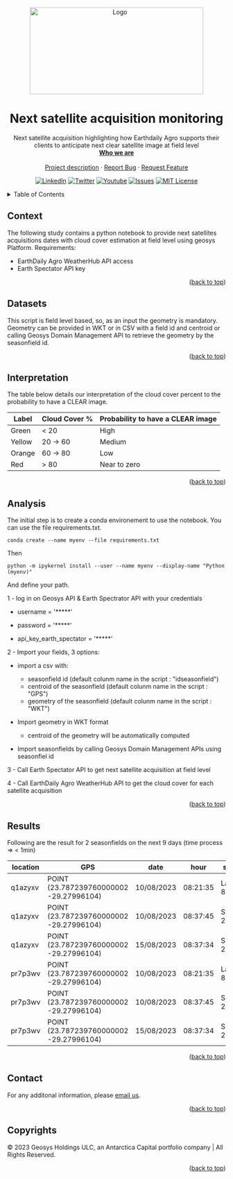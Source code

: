 <div id="top"></div>
<!-- PROJECT SHIELDS -->
<!--
*** See the bottom of this document for the declaration of the reference variables
*** https://www.markdownguide.org/basic-syntax/#reference-style-links
-->


<!-- PROJECT LOGO -->
<br />
<p align="center">
  <a href=https://github.com/GEOSYS/>
    <img src=https://earthdailyagro.com/wp-content/uploads/2022/01/Logo.svg alt="Logo" width="400" height="200">
  </a>

 <h1 align="center">Next satellite acquisition monitoring</h3>

  <p align="center">
    Next satellite acquisition highlighting how Earthdaily Agro supports their clients to anticipate next clear satellite image at field level
    <br />
    <a href=https://earthdailyagro.com/><strong>Who we are</strong></a>
    <br />
    <br />
    <a href=https://github.com/GEOSYS/Examples-and-showcases>Project description</a>
    ·
    <a href=https://github.com/GEOSYS/Examples-and-showcases/issues>Report Bug</a>
    ·
    <a href=https://github.com/GEOSYS/Examples-and-showcases/issues>Request Feature</a>
  </p>
</p>

<div align="center">
  
[![LinkedIn][linkedin-shield]][linkedin-url]
[![Twitter][twitter-shield]][twitter-url]
[![Youtube][youtube-shield]][youtube-url]
[![Issues][issues-shield]][issues-url]
[![MIT License][license-shield]][license-url]
  
</div>

<!--[![Stargazers][GitStars-shield]][GitStars-url]-->
<!--[![languages][NETcore-shield]][NETcore-url]-->
<!--[![Forks][forks-shield]][forks-url]-->
<!--[![Stargazers][stars-shield]][stars-url]-->
<!--[![CITest][CITest-shield]][CITest-url]-->
<!--[![languages][language-python-shiedl]][]-->

<!-- TABLE OF CONTENTS -->
<details close>
  <summary>Table of Contents</summary>
  <ol>
    <li><a href="#context">Context</a></li>
    <li><a href="#datasets">Datasets</a></li>
    <li><a href="#sclinterpretation">SCL Interpretation</a></li>
    <li><a href="analysis">Analysis</a></li>
    <li><a href="#results">Results</a></li>
    <li><a href="#contact">Contact</a></li>
    <li><a href="#copyrights">Copyrights</a></li>
  </ol>
</details>

<!-- CONTEXT -->
## Context

The following study contains a python notebook to provide next satellites acquisitions dates with cloud cover estimation at field level using geosys Platform.
Requirements:
- EarthDaily Agro WeatherHub API access
- Earth Spectator API key

<p align="right">(<a href="#top">back to top</a>)</p>

<!-- DATASETS -->
## Datasets

This script is field level based, so, as an input the geometry is mandatory. 
Geometry can be provided in WKT or in CSV with a field id and centroid or calling Geosys Domain Management API to retrieve the geometry by the seasonfield id.

<p align="right">(<a href="#top">back to top</a>)</p>

<!-- SCLINTERPREATION -->
## Interpretation
The table below details our interpretation of the cloud cover percent to the probability to have a CLEAR image.

| Label | Cloud Cover %   		 | Probability to have a CLEAR image  |
|-------|------------------------|------------------------------------|
| Green |  < 20                  | High                               |
| Yellow| 20 -> 60 			     | Medium                             |
| Orange| 60 -> 80     			 | Low                                |
| Red   |  > 80          		 | Near to zero                       |

<p align="right">(<a href="#top">back to top</a>)</p>

<!-- ANALYSIS -->
## Analysis

The initial step is to create a conda environement to use the notebook. You can use the file requirements.txt. 
```
conda create --name myenv --file requirements.txt
```
Then 
```
python -m ipykernel install --user --name myenv --display-name "Python (myenv)"
```
And define your path.
 
1 - log in on Geosys API & Earth Spectrator API with your credentials

- username = '*****'

- password = '*****'

- api_key_earth_spectator = '*****'

2 - Import your fields, 3 options:
- import a csv with:
	- seasonfield id (default colunm name in the script : "idseasonfield")
	- centroid of the seasonfield (default colunm name in the script : "GPS")
	- geometry of the seasonfield (default colunm name in the script : "WKT")
	
- Import geometry in WKT format
	- centroid of the geometry will be automatically computed 
	
- Import seasonfields by calling Geosys Domain Management APIs using seasonfiel id
	
3 - Call Earth Spectator API to get next satellite acquisition at field level

4 - Call EarthDaily Agro WeatherHub API to get the cloud cover for each satellite acquisition 

<p align="right">(<a href="#top">back to top</a>)</p>

<!-- RESULTS -->
## Results

Following are the result for 2 seasonfields on the next 9 days (time process => < 1min)


|location	|GPS									 |date		 |hour	   |satellite	|cloudcover |color	|
|-------	|----------------------------------------|-----------|---------|------------|-----------|-------|
|q1azyxv	|POINT (23.787239760000002 -29.27996104) |10/08/2023 |08:21:35 |Landsat-8	|0.0 		|green  |
|q1azyxv	|POINT (23.787239760000002 -29.27996104) |10/08/2023 |08:37:45 |Sentinel-2B	|0.0 		|green  |
|q1azyxv	|POINT (23.787239760000002 -29.27996104) |15/08/2023 |08:37:34 |Sentinel-2A	|9.8 		|green  |
|pr7p3wv	|POINT (23.787239760000002 -29.27996104) |10/08/2023 |08:21:35 |Landsat-8	|0.0 		|green  |
|pr7p3wv	|POINT (23.787239760000002 -29.27996104) |10/08/2023 |08:37:45 |Sentinel-2B	|0.0 		|green  |
|pr7p3wv	|POINT (23.787239760000002 -29.27996104) |15/08/2023 |08:37:34 |Sentinel-2A	|9.8 		|green  |


<p align="right">(<a href="#top">back to top</a>)</p>

## Contact

For any additonal information, please [email us](mailto:sales@earthdailyagro.com).

<p align="right">(<a href="#top">back to top</a>)</p>


<!-- COPYRIGHTs -->
## Copyrights

© 2023 Geosys Holdings ULC, an Antarctica Capital portfolio company | All Rights Reserved.

<p align="right">(<a href="#top">back to top</a>)</p>

<!-- MARKDOWN LINKS & IMAGES -->
<!-- https://www.markdownguide.org/basic-syntax/#reference-style-links -->
<!-- List of available shields https://shields.io/category/license -->
<!-- List of available shields https://simpleicons.org/ -->
[contributors-shield]: https://img.shields.io/github/contributors/github_username/repo.svg?style=social
[NETcore-shield]: https://img.shields.io/badge/.NET%20Core-6.0-green
[NETcore-url]: https://github.com/dotnet/core
[contributors-url]: https://github.com/github_username/repo/graphs/contributors
[forks-shield]: https://img.shields.io/github/forks/github_username/repo.svg?style=plastic&logo=appveyor
[forks-url]: https://github.com/github_username/repo/network/members
[stars-shield]: https://img.shields.io/github/stars/qgis-plugin/repo.svg?style=plastic&logo=appveyor
[stars-url]: https://github.com/github_username/repo/stargazers
[issues-shield]: https://img.shields.io/github/issues/GEOSYS/qgis-plugin/repo.svg?style=social
[issues-url]: https://github.com/github_username/repo/issues
[license-shield]: https://img.shields.io/badge/License-MIT-yellow.svg
[license-url]: https://opensource.org/licenses/MIT
[linkedin-shield]: https://img.shields.io/badge/-LinkedIn-black.svg?style=social&logo=linkedin
[linkedin-url]: https://www.linkedin.com/company/earthdailyagro/mycompany/
[twitter-shield]: https://img.shields.io/twitter/follow/EarthDailyAgro?style=social
[twitter-url]: https://img.shields.io/twitter/follow/EarthDailyAgro?style=social
[youtube-shield]: https://img.shields.io/youtube/channel/views/UCy4X-hM2xRK3oyC_xYKSG_g?style=social
[youtube-url]: https://img.shields.io/youtube/channel/views/UCy4X-hM2xRK3oyC_xYKSG_g?style=social
[language-python-shiedl]: https://img.shields.io/badge/python-3.7-green?logo=python
[language-python-url]: https://pypi.org/ 
[GitStars-shield]: https://img.shields.io/github/stars/GEOSYS?style=social
[GitStars-url]: https://img.shields.io/github/stars/GEOSYS?style=social
[CITest-shield]: https://img.shields.io/github/workflow/status/GEOSYS/qgis-plugin/Continous%20Integration
[CITest-url]: https://img.shields.io/github/workflow/status/GEOSYS/qgis-plugin/Continous%20Integration


